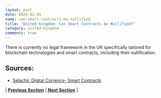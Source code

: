 ```yaml
---
layout: post
date: 0028-02-01
name: can-smart-contracts-be-nullified
title: "United Kingdom: Can Smart Contracts be Nullified?"
category: united-kingdom
comments: true
---
```


There is currently no legal framework in the UK specifically tailored for blockchain technologies and smart contracts, including their nullification.

Sources:
---
  * [Selachii: Digital Currency- Smart Contracts](https://www.selachii.co.uk/smart-contacts.html)


| **[Previous Section](https://neo-project.github.io/global-blockchain-compliance-hub//united-kingdom/united-kingdom-dispute-resolution.html)** | **[Next Section]( https://neo-project.github.io/global-blockchain-compliance-hub//united-kingdom/united-kingdom-suggested-readings.html)** |
